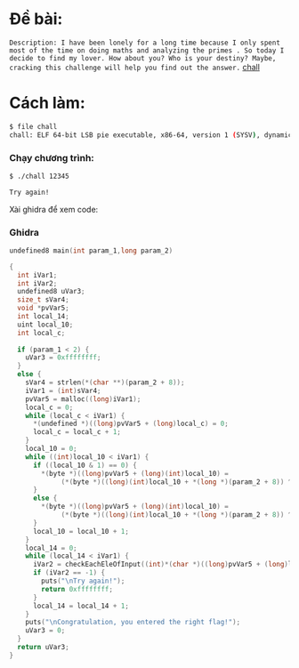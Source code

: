 # Đề bài:
`Description: I have been lonely for a long time because I only spent most of the time on doing maths and analyzing the primes . So today I decide to find my lover. How about you? Who is your destiny? Maybe, cracking this challenge will help you find out the answer.`
[chall](https://drive.google.com/file/d/1WqOovtZdNMK1LHiHcGPGS0FiKxrKWdu5/view?usp=sharing)

# Cách làm:

```bash
$ file chall        
chall: ELF 64-bit LSB pie executable, x86-64, version 1 (SYSV), dynamically linked, interpreter /lib64/ld-linux-x86-64.so.2, BuildID[sha1]=64a06ea29860338c775a15fbce339e7bd97ec26c, for GNU/Linux 3.2.0, not stripped
```

### Chạy chương trình:

```bash
$ ./chall 12345

Try again!
```

Xài ghidra để xem code:

### Ghidra

```C++
undefined8 main(int param_1,long param_2)

{
  int iVar1;
  int iVar2;
  undefined8 uVar3;
  size_t sVar4;
  void *pvVar5;
  int local_14;
  uint local_10;
  int local_c;
  
  if (param_1 < 2) {
    uVar3 = 0xffffffff;
  }
  else {
    sVar4 = strlen(*(char **)(param_2 + 8));
    iVar1 = (int)sVar4;
    pvVar5 = malloc((long)iVar1);
    local_c = 0;
    while (local_c < iVar1) {
      *(undefined *)((long)pvVar5 + (long)local_c) = 0;
      local_c = local_c + 1;
    }
    local_10 = 0;
    while ((int)local_10 < iVar1) {
      if ((local_10 & 1) == 0) {
        *(byte *)((long)pvVar5 + (long)(int)local_10) =
             (*(byte *)((long)(int)local_10 + *(long *)(param_2 + 8)) ^ 0x13) & 0x7f;
      }
      else {
        *(byte *)((long)pvVar5 + (long)(int)local_10) =
             (*(byte *)((long)(int)local_10 + *(long *)(param_2 + 8)) ^ 0x37) & 0x7f;
      }
      local_10 = local_10 + 1;
    }
    local_14 = 0;
    while (local_14 < iVar1) {
      iVar2 = checkEachEleOfInput((int)*(char *)((long)pvVar5 + (long)local_14),local_14,local_14);
      if (iVar2 == -1) {
        puts("\nTry again!");
        return 0xffffffff;
      }
      local_14 = local_14 + 1;
    }
    puts("\nCongratulation, you entered the right flag!");
    uVar3 = 0;
  }
  return uVar3;
}

```